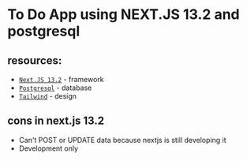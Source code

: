 # To Do App using NEXT.JS 13.2 and postgresql

## resources:

- [`Next.JS 13.2`](https://beta.nextjs.org/docs/getting-started) -  framework
- [`Postgresql`](https://www.postgresql.org/) - database
- [`Tailwind`](https://tailwindcss.com/) -  design

## cons in next.js 13.2

- Can't POST or UPDATE data because nextjs is still developing it
- Development only

